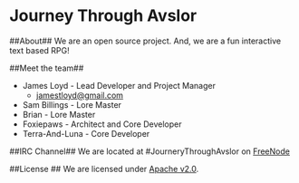 Journey Through Avslor
====================

##About##
We are an open source project. And, we are a fun interactive text based RPG!

##Meet the team##
* James Loyd - Lead Developer and Project Manager
  * jamestloyd@gmail.com
* Sam Billings - Lore Master
* Brian - Lore Master
* Foxiepaws - Architect  and Core Developer
* Terra-And-Luna - Core Developer

##IRC Channel##
We are located at  \#JourneryThroughAvslor on [FreeNode](http://freenode.net/)

##License ##
We are licensed under [Apache v2.0](../master/LICENSE).

